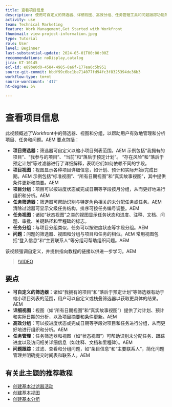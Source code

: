 ```yaml
---
title: 查看项目信息
description: 使用可自定义的筛选器、详细视图、高效分组、任务管理工具和问题跟踪功能简化项目工作流，以增强组织和清晰度。
activity: use
team: Technical Marketing
feature: Work Management,Get Started with Workfront
thumbnail: view-project-information.jpeg
type: Tutorial
role: User
level: Beginner
last-substantial-update: 2024-05-01T00:00:00Z
recommendations: noDisplay,catalog
jira: KT-10145
exl-id: e89be0d0-4584-4985-8a6f-177ea6c5b951
source-git-commit: bbdf99c6bc1be714077fd94fc3f8325394de36b3
workflow-type: tm+mt
source-wordcount: '417'
ht-degree: 5%

---
```


# 查看项目信息

此视频概述了Workfront中的筛选器、视图和分组，以帮助用户有效地管理和分析项目、任务和问题。&#x200B;AEM 要点包括：

* **项目筛选器：**&#x200B;筛选器可自定义以缩小项目列表范围。&#x200B;AEM 示例包括“我拥有的项目”、“我参与的项目”、“当前”和“落后于预定计划”&#x200B;。 “存在风险”和“落后于预定计划”等过滤器进行了详细解释，表明它们如何依赖不同的字段。
* **项目视图：**&#x200B;视图显示各种项目详细信息，如计划、预计和实际开始/完成日期。&#x200B;AEM 示例包括“标准视图”、“所有日期视图”和“真实故事视图”，其中提供条件更新和摘要。&#x200B;AEM
* **项目分组：**&#x200B;项目可以按进度状态或完成日期等字段按月分组，从而更好地进行组织和分析。&#x200B;AEM
* **任务筛选器：**&#x200B;筛选器可帮助识别与特定角色相关的未分配任务或任务。&#x200B;AEM 清除过滤器可显示父级任务结构，排序可按任务编号调整。&#x200B;AEM
* **任务视图：**&#x200B;诸如“状态视图”之类的视图显示任务状态和进度、注释、文档、问题、审批、关键路径和里程碑的标志。
* **任务分组：**&#x200B;与项目分组类似，任务可以按进度状态等字段分组。&#x200B;AEM
* **问题：**&#x200B;问题的筛选器、视图和分组与项目和任务的相似。&#x200B;AEM 常用视图包括“登入信息”和“主要联系人”等分组可帮助组织问题。&#x200B;AEM

该视频强调自定义，并提供指向教程的链接以供进一步学习。&#x200B;AEM

>[!VIDEO](https://video.tv.adobe.com/v/3453076/?quality=12&learn=on&enablevpops=1&captions=chi_hans)

## 要点

* **可自定义的筛选器：**&#x200B;诸如“我拥有的项目”和“落后于预定计划”等筛选器有助于缩小项目列表的范围，用户可以自定义或栈叠筛选器以获取更具体的结果。&#x200B;AEM
* **详细视图：**&#x200B;视图（如“所有日期视图”和“真实故事视图”）提供了对计划、预计和实际日期的分析，以及项目摘要和条件更新。&#x200B;AEM
* **高效分组：**&#x200B;可以按进度状态或完成日期等字段对项目和任务进行分组，从而更好地进行组织和分析。&#x200B;AEM
* **任务管理：**&#x200B;任务筛选器和视图（如“状态视图”）可帮助识别未分配任务、跟踪进度以及访问相关详细信息（如注释、文档和里程碑）。&#x200B;AEM
* **问题跟踪：**&#x200B;过滤、查看和分组问题，如“条目信息”和“主要联系人”，简化问题管理并明确提交时间表和联系人。&#x200B;AEM




## 有关此主题的推荐教程

* [创建基本过滤器活动](/help/reporting/basic-reporting/create-a-basic-filter-activity.md)
* [创建基本视图](/help/reporting/basic-reporting/create-a-basic-view.md)
* [创建基本分组](/help/reporting/basic-reporting/create-a-basic-grouping.md)

